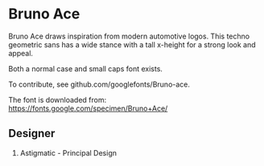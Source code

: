 # Bruno Ace

Bruno Ace draws inspiration from modern automotive logos. This techno geometric
sans has a wide stance with a tall x-height for a strong look and appeal.

Both a normal case and small caps font exists.

To contribute, see github.com/googlefonts/Bruno-ace.


The font is downloaded from:
https://fonts.google.com/specimen/Bruno+Ace/




## Designer
1. Astigmatic - Principal Design
